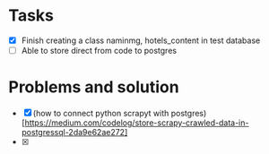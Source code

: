 # Tasks

- [x] Finish creating a class naminmg, hotels_content in test database
- [ ] Able to store direct from code to postgres

# Problems and solution

- [x] (how to connect python scrapyt with postgres)[https://medium.com/codelog/store-scrapy-crawled-data-in-postgressql-2da9e62ae272]
- [x]

